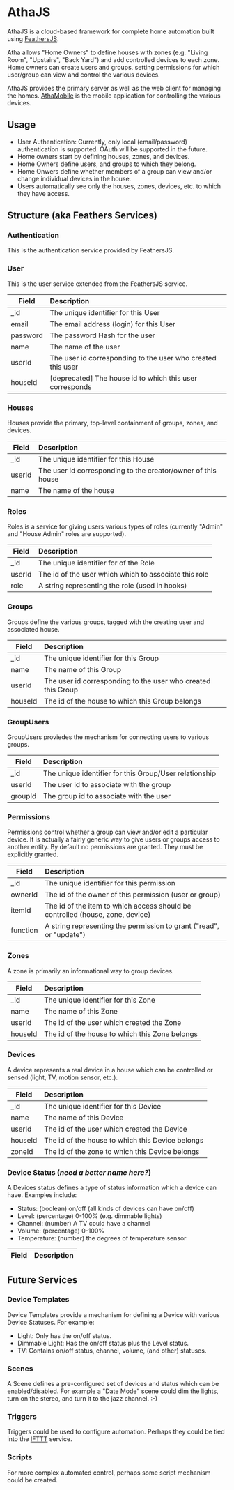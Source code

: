 # AthaJS
AthaJS is a cloud-based framework for complete home automation built using [FeathersJS].

Atha allows "Home Owners" to define houses with zones (e.g. "Living Room", "Upstairs", "Back Yard") and add controlled devices to each zone.  Home owners can create users and groups, setting permissions for which user/group can view and control the various devices.

AthaJS provides the primary server as well as the web client for managing the homes.  [AthaMobile](https://github.com/AlanDThiessen/AthaMobile) is the mobile application for controlling the various devices.

## Usage

- User Authentication: Currently, only local (email/password) authentication is supported.  OAuth will be supported in the future.
- Home owners start by defining houses, zones, and devices.
- Home Owners define users, and groups to which they belong.
- Home Onwers define whether members of a group can view and/or change individual devices in the house.
- Users automatically see only the houses, zones, devices, etc. to which they have access.

## Structure (aka Feathers Services)

### Authentication
This is the authentication service provided by FeathersJS.

### User
This is the user service extended from the FeathersJS service.

| Field | Description |
|-------|:-------------|
| _id | The unique identifier for this User |
| email | The email address (login) for this User |
| password | The password Hash for the user |
| name | The name of the user |
| userId | The user id corresponding to the user who created this user |
| houseId | \[deprecated\] The house id to which this user corresponds |


### Houses
Houses provide the primary, top-level containment of groups, zones, and devices.

| Field | Description |
|-------|:-------------|
| _id | The unique identifier for this House |
| userId | The user id corresponding to the creator/owner of this house |
| name | The name of the house |


### Roles
Roles is a service for giving users various types of roles (currently "Admin" and "House Admin" roles are supported).

| Field |Description |
|-------|:-------------|
| _id | The unique identifier for of the Role |
| userId | The id of the user which which to associate this role |
| role | A string representing the role (used in hooks) |


### Groups
Groups define the various groups, tagged with the creating user and associated house.

| Field | Description |
|-------|:-------------|
| _id | The unique identifier for this Group |
| name | The name of this Group |
| userId | The user id corresponding to the user who created this Group |
| houseId | The id of the house to which this Group belongs |


### GroupUsers
GroupUsers proviedes the mechanism for connecting users to various groups.

| Field | Description |
|-------|:-------------|
| _id | The unique identifier for this Group/User relationship |
| userId | The user id to associate with the group |
| groupId | The group id to associate with the user |

### Permissions
Permissions control whether a group can view and/or edit a particular device.  It is actually a fairly generic way to give users or groups access to another entity.
By default no permissions are granted.  They must be explicitly granted.

| Field | Description |
|-------|:-------------|
| _id | The unique identifier for this permission |
| ownerId | The id of the owner of this permission (user or group) |
| itemId | The id of the item to which access should be controlled (house, zone, device) |
| function | A string representing the permission to grant ("read", or "update") |


### Zones
A zone is primarily an informational way to group devices.

| Field | Description |
|-------|:-------------|
| _id | The unique identifier for this Zone |
| name | The name of this Zone |
| userId | The id of the user which created the Zone |
| houseId | The id of the house to which this Zone belongs |


### Devices
A device represents a real device in a house which can be controlled or sensed (light, TV, motion sensor, etc.).

| Field | Description |
|-------|:-------------|
| _id | The unique identifier for this Device |
| name | The name of this Device |
| userId | The id of the user which created the Device |
| houseId | The id of the house to which this Device belongs |
| zoneId | The id of the zone to which this Device belongs |


### Device Status (*need a better name here?*)
A Devices status defines a type of status information which a device can have.  Examples include:

 - Status: (boolean) on/off (all kinds of devices can have on/off)
 - Level: (percentage) 0-100% (e.g. dimmable lights)
 - Channel: (number) A TV could have a channel
 - Volume: (percentage) 0-100% 
 - Temperature: (number) the degrees of temperature sensor

| Field | Description |
|-------|:-------------|

## Future Services

### Device Templates
Device Templates provide a mechanism for defining a Device with various Device Statuses.  For example:

- Light: Only has the on/off status.
- Dimmable Light: Has the on/off status plus the Level status.
- TV: Contains on/off status, channel, volume, (and other) statuses.

### Scenes
A Scene defines a pre-configured set of devices and status which can be enabled/disabled.  For example a "Date Mode" scene could dim the lights, turn on the stereo, and turn it to the jazz channel.  :-)

### Triggers
Triggers could be used to configure automation.  Perhaps they could be tied into the [IFTTT] service.

### Scripts
For more complex automated control, perhaps some script mechanism could be created.


[FeathersJS]: https://feathersjs.com/
[IFTTT]: https://ifttt.com/

